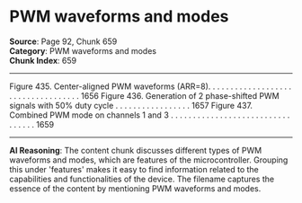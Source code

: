 # PWM waveforms and modes

**Source**: Page 92, Chunk 659  
**Category**: PWM waveforms and modes  
**Chunk Index**: 659

---

Figure 435. Center-aligned PWM waveforms (ARR=8). . . . . . . . . . . . . . . . . . . . . . . . . . . . . . . . . . . 1656
Figure 436. Generation of 2 phase-shifted PWM signals with 50% duty cycle . . . . . . . . . . . . . . . . . 1657
Figure 437. Combined PWM mode on channels 1 and 3 . . . . . . . . . . . . . . . . . . . . . . . . . . . . . . . . . 1659

---

**AI Reasoning**: The content chunk discusses different types of PWM waveforms and modes, which are features of the microcontroller. Grouping this under 'features' makes it easy to find information related to the capabilities and functionalities of the device. The filename captures the essence of the content by mentioning PWM waveforms and modes.
